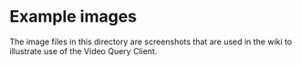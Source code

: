 # Example images
The image files in this directory are screenshots that are used in the wiki to illustrate use of the Video Query Client.
 